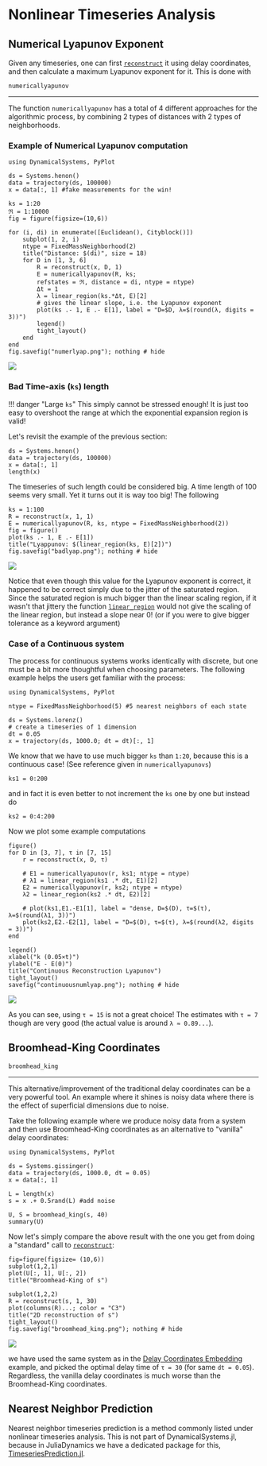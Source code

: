 # Nonlinear Timeseries Analysis

## Numerical Lyapunov Exponent
Given any timeseries, one can first [`reconstruct`](@ref) it using
delay coordinates, and then calculate a maximum
Lyapunov exponent for it. This is done
with
```@docs
numericallyapunov
```
---
The function `numericallyapunov` has a total of 4 different approaches for the algorithmic process, by
combining 2 types of distances with 2 types of neighborhoods.

### Example of Numerical Lyapunov computation
```@example MAIN
using DynamicalSystems, PyPlot

ds = Systems.henon()
data = trajectory(ds, 100000)
x = data[:, 1] #fake measurements for the win!

ks = 1:20
ℜ = 1:10000
fig = figure(figsize=(10,6))

for (i, di) in enumerate([Euclidean(), Cityblock()])
    subplot(1, 2, i)
    ntype = FixedMassNeighborhood(2)
    title("Distance: $(di)", size = 18)
    for D in [1, 3, 6]
        R = reconstruct(x, D, 1)
        E = numericallyapunov(R, ks;
        refstates = ℜ, distance = di, ntype = ntype)
        Δt = 1
        λ = linear_region(ks.*Δt, E)[2]
        # gives the linear slope, i.e. the Lyapunov exponent
        plot(ks .- 1, E .- E[1], label = "D=$D, λ=$(round(λ, digits = 3))")
        legend()
        tight_layout()
    end
end
fig.savefig("numerlyap.png"); nothing # hide
```
![](numerlyap.png)


### Bad Time-axis (`ks`) length

!!! danger "Large `ks`"
    This simply cannot be stressed enough! It is just too easy to overshoot
    the range at which the exponential expansion region is valid!

Let's revisit the example of the previous section:
```@example MAIN
ds = Systems.henon()
data = trajectory(ds, 100000)
x = data[:, 1]
length(x)
```
The timeseries of such length could be considered big. A time length of 100 seems
very small. Yet it turns out it is way too big! The following
```@example MAIN
ks = 1:100
R = reconstruct(x, 1, 1)
E = numericallyapunov(R, ks, ntype = FixedMassNeighborhood(2))
fig = figure()
plot(ks .- 1, E .- E[1])
title("Lyappunov: $(linear_region(ks, E)[2])")
fig.savefig("badlyap.png"); nothing # hide
```
![](badlyap.png)

Notice that even though this value
for the Lyapunov exponent is correct, it happened to be correct simply due to the
jitter of the saturated region. Since the saturated region is much bigger
than the linear scaling region, if it wasn't that jittery the function
[`linear_region`](@ref) would not give the scaling of the linear region, but instead
a slope near 0! (or if you were to give bigger tolerance as a keyword argument)

### Case of a Continuous system
The process for continuous systems works identically with discrete, but one must be
a bit more thoughtful when choosing parameters. The following example helps the users get familiar with the process:
```@example MAIN
using DynamicalSystems, PyPlot

ntype = FixedMassNeighborhood(5) #5 nearest neighbors of each state

ds = Systems.lorenz()
# create a timeseries of 1 dimension
dt = 0.05
x = trajectory(ds, 1000.0; dt = dt)[:, 1]
```

We know that we have to use much bigger `ks` than `1:20`, because this is a continuous case! (See reference given in `numericallyapunovs`)
```@example MAIN
ks1 = 0:200
```
and in fact it is even better to not increment the `ks` one by one but instead do
```@example MAIN
ks2 = 0:4:200
```
Now we plot some example computations
```@example MAIN
figure()
for D in [3, 7], τ in [7, 15]
    r = reconstruct(x, D, τ)

    # E1 = numericallyapunov(r, ks1; ntype = ntype)
    # λ1 = linear_region(ks1 .* dt, E1)[2]
    E2 = numericallyapunov(r, ks2; ntype = ntype)
    λ2 = linear_region(ks2 .* dt, E2)[2]

    # plot(ks1,E1.-E1[1], label = "dense, D=$(D), τ=$(τ), λ=$(round(λ1, 3))")
    plot(ks2,E2.-E2[1], label = "D=$(D), τ=$(τ), λ=$(round(λ2, digits = 3))")
end

legend()
xlabel("k (0.05×t)")
ylabel("E - E(0)")
title("Continuous Reconstruction Lyapunov")
tight_layout()
savefig("continuousnumlyap.png"); nothing # hide
```
![](continuousnumlyap.png)

As you can see, using `τ = 15` is not a great choice! The estimates with
`τ = 7` though are very good (the actual value is around `λ ≈ 0.89...`).

## Broomhead-King Coordinates
```@docs
broomhead_king
```
---
This alternative/improvement of the traditional delay coordinates can be a very
powerful tool. An example where it shines is noisy data where there is the effect
of superficial dimensions due to noise.

Take the following example where we produce noisy data from a system and then use
Broomhead-King coordinates as an alternative to "vanilla" delay coordinates:

```@example MAIN
using DynamicalSystems, PyPlot

ds = Systems.gissinger()
data = trajectory(ds, 1000.0, dt = 0.05)
x = data[:, 1]

L = length(x)
s = x .+ 0.5rand(L) #add noise

U, S = broomhead_king(s, 40)
summary(U)
```

Now let's simply compare the above result with the one you get from doing a "standard" call to [`reconstruct`](@ref):
```@example MAIN
fig=figure(figsize= (10,6))
subplot(1,2,1)
plot(U[:, 1], U[:, 2])
title("Broomhead-King of s")

subplot(1,2,2)
R = reconstruct(s, 1, 30)
plot(columns(R)...; color = "C3")
title("2D reconstruction of s")
tight_layout()
fig.savefig("broomhead_king.png"); nothing # hide
```
![](broomhead_king.png)

we have used the same system as in the [Delay Coordinates Embedding](@ref) example, and picked the optimal
delay time of `τ = 30` (for same `dt = 0.05`). Regardless, the vanilla delay coordinates is much worse than the Broomhead-King coordinates.

## Nearest Neighbor Prediction
Nearest neighbor timeseries prediction is a method commonly listed under nonlinear timeseries analysis.
This is not part of DynamicalSystems.jl, because in JuliaDynamics we have a dedicated package for this, [TimeseriesPrediction.jl](https://juliadynamics.github.io/TimeseriesPrediction.jl/dev/).
